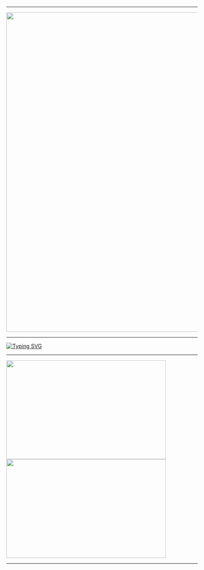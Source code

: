 <!--
## Hi there 👋

🙋‍♀️ this is my repository in which I'm working on
-->
<!--
![Alt Text](https://images.gr-assets.com/hostedimages/1511349058ra/24505346.gif)
-->
___
<a href="#" align="center">
  <img align="center" src="https://thumbs.gfycat.com/HoarseThankfulAffenpinscher-size_restricted.gif?fbclid=IwAR3eCHn9MhSIgAfJ7SaBDljEGb1pWStxsIf3KfKCqwHpXigWr27-dOnNu9M" width="840"  />
</a>




___

[![Typing SVG](https://readme-typing-svg.herokuapp.com?size=16&duration=1500&color=76F7AA&center=true&vCenter=true&multiline=true&width=840&height=160&lines=%E2%9C%8C%EF%B8%8F+Hi+there+%F0%9F%91%8B;%F0%9F%99%8B%E2%80%8D%E2%99%80%EF%B8%8F+This+is+my+repository+in+which+I'm+working+on++%E2%9C%8D%EF%B8%8F;%F0%9F%94%AD+I%E2%80%99m+currently+working+on+HCMUS+and+I+just+finished+my+freshman+year+at+the+university;%F0%9F%91%AF+I%E2%80%99m+looking+to+collaborate+on+teamwork%2C+contact+me+if+you+want+to+team+up+with+me++%F0%9F%94%A5;%F0%9F%98%84+Pronouns%3A+she;%E2%9A%A1%EF%B8%8F+you+can+call+me+Ponyo+%F0%9F%98%85)](https://git.io/typing-svg)
___

<a href="#" >
  <img align="center" src="https://thumbs.gfycat.com/SecondSeriousGarpike-size_restricted.gif?fbclid=IwAR3jcfxxsXHJQATzI9zsGef80tbqsJtnNIFnvfRwQiA_2Iq0x-LfsCeWjnI" width="420" height="260" />
</a>

<a href="#" >
  <img align="center" src="https://i.pinimg.com/originals/81/5b/38/815b3816e07f2cb6b8ca8e6a469f3d3c.gif?fbclid=IwAR22Hjb0qUQU8j2J9mtM1_nL7dhwXG1aRR4WpYoyoVJ4umPt_Ysl3kGGkSI" width="420" height="260" />
</a>

___
